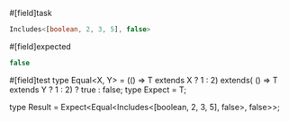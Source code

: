 #[field]task
```ts
Includes<[boolean, 2, 3, 5], false>
```

#[field]expected
```ts
false
```

#[field]test
type Equal<X, Y> = (<T>() => T extends X ? 1 : 2) extends(
    <T>() => T extends Y ? 1 : 2) ? true : false;
type Expect<T extends true> = T;

type Result = Expect<Equal<Includes<[boolean, 2, 3, 5], false>, false>>;